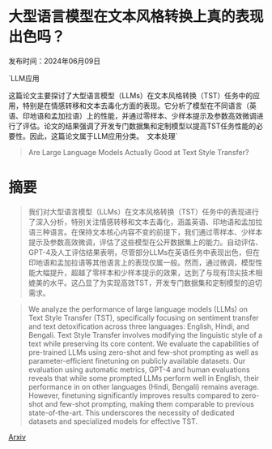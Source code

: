 # 大型语言模型在文本风格转换上真的表现出色吗？

发布时间：2024年06月09日

`LLM应用

这篇论文主要探讨了大型语言模型（LLMs）在文本风格转换（TST）任务中的应用，特别是在情感转移和文本去毒化方面的表现。它分析了模型在不同语言（英语、印地语和孟加拉语）上的性能，并通过零样本、少样本提示及参数高效微调进行了评估。论文的结果强调了开发专门数据集和定制模型以提高TST任务性能的必要性。因此，这篇论文属于LLM应用分类。` `文本处理`

> Are Large Language Models Actually Good at Text Style Transfer?

# 摘要

> 我们对大型语言模型（LLMs）在文本风格转换（TST）任务中的表现进行了深入分析，特别关注情感转移和文本去毒化，涵盖英语、印地语和孟加拉语三种语言。在保持文本核心内容不变的前提下，我们通过零样本、少样本提示及参数高效微调，评估了这些模型在公开数据集上的能力。自动评估、GPT-4及人工评估结果表明，尽管部分LLMs在英语任务中表现出色，但在印地语和孟加拉语等其他语言上的表现仅属一般。然而，通过微调，模型性能大幅提升，超越了零样本和少样本提示的效果，达到了与现有顶尖技术相媲美的水平。这凸显了为实现高效TST，开发专门数据集和定制模型的迫切需求。

> We analyze the performance of large language models (LLMs) on Text Style Transfer (TST), specifically focusing on sentiment transfer and text detoxification across three languages: English, Hindi, and Bengali. Text Style Transfer involves modifying the linguistic style of a text while preserving its core content. We evaluate the capabilities of pre-trained LLMs using zero-shot and few-shot prompting as well as parameter-efficient finetuning on publicly available datasets. Our evaluation using automatic metrics, GPT-4 and human evaluations reveals that while some prompted LLMs perform well in English, their performance in on other languages (Hindi, Bengali) remains average. However, finetuning significantly improves results compared to zero-shot and few-shot prompting, making them comparable to previous state-of-the-art. This underscores the necessity of dedicated datasets and specialized models for effective TST.

[Arxiv](https://arxiv.org/abs/2406.05885)